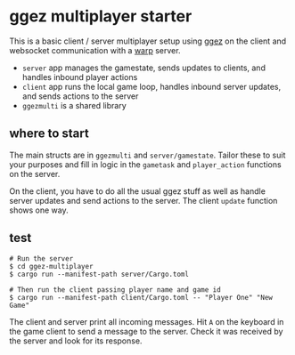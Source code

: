 # ggez multiplayer starter

This is a basic client / server multiplayer setup using [ggez](https://github.com/ggez/ggez) on the client and websocket communication with a [warp](https://github.com/seanmonstar/warp) server.

* `server` app manages the gamestate, sends updates to clients, and handles inbound player actions  
* `client` app runs the local game loop, handles inbound server updates, and sends actions to the server  
* `ggezmulti` is a shared library

## where to start
The main structs are in `ggezmulti` and `server/gamestate`. Tailor these to suit your purposes and fill in logic in the `gametask` and  `player_action` functions on the server. 

On the client, you have to do all the usual ggez stuff as well as handle server updates and send actions to the server. The client `update` function shows one way.

## test
```
# Run the server  
$ cd ggez-multiplayer  
$ cargo run --manifest-path server/Cargo.toml

# Then run the client passing player name and game id  
$ cargo run --manifest-path client/Cargo.toml -- "Player One" "New Game" 
```
The client and server print all incoming messages. Hit `A` on the keyboard in the game client to send a message to the server. Check it was received by the server and look for its response.
